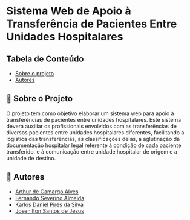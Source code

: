 <h1>Sistema Web de Apoio à Transferência de Pacientes Entre Unidades Hospitalares</h1>

<h2>Tabela de Conteúdo</h2>

 * [Sobre o projeto](#-sobre-o-projeto)
 * [Autores](#-autores)

<h2>📄 Sobre o Projeto</h2>

O projeto tem como objetivo elaborar um sistema web para apoio à transferências de pacientes entre unidades hospitalares. Este sistema deverá auxiliar os profissionais envolvidos com as transferências de diversos pacientes entre unidades hospitalares diferentes, facilitando a logística das transferências, as classificações delas, a aglutinação da documentação hospitalar legal referente à condição de cada paciente transferido, e à comunicação entre unidade hospitalar de origem e a unidade de destino.

<h2>👨‍ Autores</h2>

* [Arthur de Camargo Alves](https://github.com/arthur65535)
* [Fernando Severino Almeida](https://github.com/fernandosev)
* [Karlos Daniel Pires da Silva](https://github.com/karlosdaniel451)
* [Josenilton Santos de Jesus](https://github.com/newtonjose)

